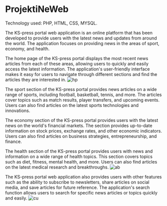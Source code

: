 # ProjektiNeWeb

Technology used: PHP, HTML, CSS, MYSQL.


The KS-press portal web application is an online platform that has been developed to provide users with the latest news and updates from around the world. The application focuses on providing news in the areas of sport, economy, and health.

The home page of the KS-press portal displays the most recent news articles from each of these areas, allowing users to quickly and easily access the latest information. The application's user-friendly interface makes it easy for users to navigate through different sections and find the articles they are interested in.
![hp](https://user-images.githubusercontent.com/65460301/230948689-cd16c036-a7e1-47d8-a42d-67dd3b91ae58.png)

The sport section of the KS-press portal provides news articles on a wide range of sports, including football, basketball, tennis, and more. The articles cover topics such as match results, player transfers, and upcoming events. Users can also find articles on the latest sports technologies and innovations.

The economy section of the KS-press portal provides users with the latest news on the world's financial markets. The section provides up-to-date information on stock prices, exchange rates, and other economic indicators. Users can also find articles on business strategies, entrepreneurship, and finance.

The health section of the KS-press portal provides users with news and information on a wide range of health topics. This section covers topics such as diet, fitness, mental health, and more. Users can also find articles on the latest medical research and breakthroughs.
![ab](https://user-images.githubusercontent.com/65460301/230948683-5700984e-ac47-4843-9d3e-c5b6adecff68.png)

The KS-press portal web application also provides users with other features such as the ability to subscribe to newsletters, share articles on social media, and save articles for future reference. The application's search function allows users to search for specific news articles or topics quickly and easily.
![cu](https://user-images.githubusercontent.com/65460301/230948693-7387bb4d-ab96-44f7-ab92-91f60d7c1a28.png)
